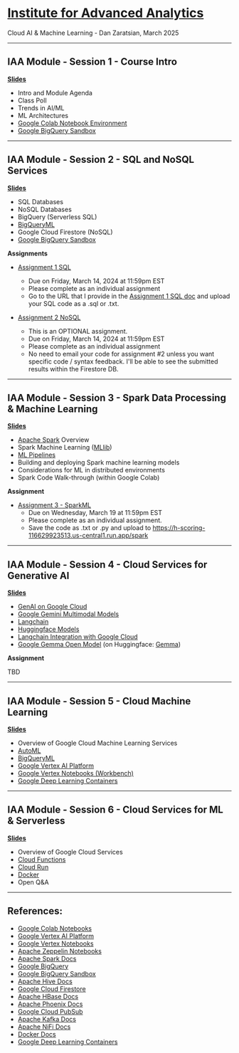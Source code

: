 # [Institute for Advanced Analytics](https://analytics.ncsu.edu/)
Cloud AI & Machine Learning - Dan Zaratsian, March 2025


---
## IAA Module - Session 1 - Course Intro

[**Slides**](https://docs.google.com/presentation/d/1CC03MXct8pW9DblZ4i7sICcYlbXg81xgyB1DLtDh_ig/edit?usp=sharing)

* Intro and Module Agenda
* Class Poll
* Trends in AI/ML
* ML Architectures
* [Google Colab Notebook Environment](https://colab.sandbox.google.com/)
* [Google BigQuery Sandbox](https://console.cloud.google.com/bigquery)

---
## IAA Module - Session 2 - SQL and NoSQL Services

[**Slides**](https://docs.google.com/presentation/d/1zB7K2ud91WOKuCENic4WNLz6lSqJ0yUbijYQJ3HbFU0/edit?usp=sharing)

* SQL Databases
* NoSQL Databases
* BigQuery (Serverless SQL)
* [BigQueryML](https://cloud.google.com/bigquery-ml/docs/introduction)
* Google Cloud Firestore (NoSQL)
* [Google BigQuery Sandbox](https://console.cloud.google.com/bigquery)

**Assignments**
* [Assignment 1 SQL](./session_02/Assignment_1_SQL.md)
  - Due on Friday, March 14, 2024 at 11:59pm EST
  - Please complete as an individual assignment
  - Go to the URL that I provide in the [Assignment 1 SQL doc](./session_02/Assignment_1_SQL.md) and upload your SQL code as a .sql or .txt.

* [Assignment 2 NoSQL](https://colab.research.google.com/drive/1Fp8OYxF9cyY-WIinV4w4IXOxCIRMW0v3?usp=sharing)
  - This is an OPTIONAL assignment. 
  - Due on Friday, March 14, 2024 at 11:59pm EST
  - Please complete as an individual assignment
  - No need to email your code for assignment #2 unless you want specific code / syntax feedback. I'll be able to see the submitted results within the Firestore DB.


---
## IAA Module - Session 3 - Spark Data Processing & Machine Learning

[**Slides**](https://docs.google.com/presentation/d/1JG4nMPv1ryovSpZG62XGS0frzpb0c82EEincZZ7acMU/edit#slide=id.g7167105720_0_348)

* [Apache Spark](https://spark.apache.org/) Overview
* Spark Machine Learning ([MLlib](https://spark.apache.org/docs/latest/ml-guide.html))
* [ML Pipelines](https://spark.apache.org/docs/latest/ml-pipeline.html)
* Building and deploying Spark machine learning models
* Considerations for ML in distributed environments
* Spark Code Walk-through (within Google Colab)

**Assignment**
* [Assignment 3 - SparkML](https://colab.research.google.com/drive/1AVRfN0SUVBiX5V7YpaMyn4BFu4dmr3Ht?usp=sharing)
  - Due on Wednesday, March 19 at 11:59pm EST
  - Please complete as an individual assignment.
  - Save the code as .txt or .py and upload to https://h-scoring-116629923513.us-central1.run.app/spark

---
## IAA Module - Session 4 - Cloud Services for Generative AI

[**Slides**]()

* [GenAI on Google Cloud](https://cloud.google.com/vertex-ai/generative-ai/docs/learn/overview)
* [Google Gemini Multimodal Models](https://cloud.google.com/vertex-ai/generative-ai/docs/multimodal/overview)
* [Langchain](https://python.langchain.com/docs/get_started/introduction)
* [Huggingface Models](https://huggingface.co/models)
* [Langchain Integration with Google Cloud](https://python.langchain.com/docs/integrations/platforms/google)
* [Google Gemma Open Model](https://ai.google.dev/gemma) (on Huggingface: [Gemma](https://huggingface.co/google))

**Assignment**

TBD

---
## IAA Module - Session 5 - Cloud Machine Learning

[**Slides**]()

* Overview of Google Cloud Machine Learning Services
* [AutoML](https://cloud.google.com/automl)
* [BigQueryML](https://cloud.google.com/bigquery-ml/docs/introduction)
* [Google Vertex AI Platform](https://cloud.google.com/vertex-ai/docs/start/introduction-unified-platform)
* [Google Vertex Notebooks (Workbench)](https://cloud.google.com/vertex-ai/docs/workbench/introduction)
* [Google Deep Learning Containers](https://cloud.google.com/deep-learning-containers/docs/choosing-container)

---
## IAA Module - Session 6 - Cloud Services for ML & Serverless

[**Slides**]()

* Overview of Google Cloud Services
* [Cloud Functions](https://cloud.google.com/functions)
* [Cloud Run](https://cloud.google.com/run)
* [Docker](https://docs.docker.com/)
* Open Q&A

---

## References:

* [Google Colab Notebooks](https://colab.sandbox.google.com)
* [Google Vertex AI Platform](https://cloud.google.com/vertex-ai/docs/start/introduction-unified-platform)
* [Google Vertex Notebooks](https://cloud.google.com/vertex-ai/docs/workbench/notebook-solution)
* [Apache Zeppelin Notebooks](https://zeppelin.apache.org/)
* [Apache Spark Docs](https://spark.apache.org/docs/latest/)
* [Google BigQuery](https://cloud.google.com/bigquery/what-is-bigquery)
* [Google BigQuery Sandbox](https://console.cloud.google.com/bigquery)
* [Apache Hive Docs](https://cwiki.apache.org/confluence/display/Hive/GettingStarted)
* [Google Cloud Firestore](https://cloud.google.com/firestore/docs)
* [Apache HBase Docs](https://hbase.apache.org/book.html)
* [Apache Phoenix Docs](https://phoenix.apache.org/)
* [Google Cloud PubSub](https://cloud.google.com/pubsub/docs/concepts)
* [Apache Kafka Docs](https://kafka.apache.org/20/documentation.html)
* [Apache NiFi Docs](https://nifi.apache.org/docs.html)
* [Docker Docs](https://docs.docker.com/)
* [Google Deep Learning Containers](https://cloud.google.com/deep-learning-containers/docs/choosing-container)
